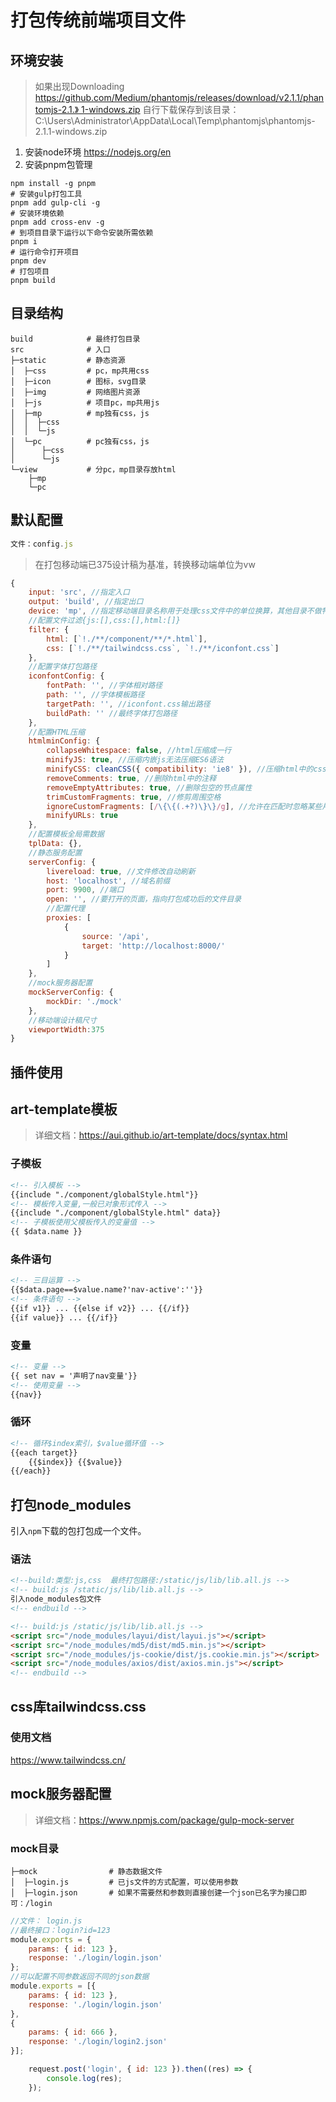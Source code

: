 # 打包传统前端项目文件

## 环境安装

> 如果出现Downloading [https://github.com/Medium/phantomjs/releases/download/v2.1.1/phantomjs-2.1.》 1-windows.zip](https://github.com/Medium/phantomjs/releases/download/v2.1.1/phantomjs-2.1.1-windows.zip)
> 自行下载保存到该目录： C:\Users\Administrator\AppData\Local\Temp\phantomjs\phantomjs-2.1.1-windows.zip

1. 安装node环境
<https://nodejs.org/en>
2. 安装pnpm包管理

```shell
npm install -g pnpm
# 安装gulp打包工具
pnpm add gulp-cli -g
# 安装环境依赖
pnpm add cross-env -g
# 到项目目录下运行以下命令安装所需依赖
pnpm i
# 运行命令打开项目
pnpm dev
# 打包项目
pnpm build
```

## 目录结构

```shell
build            # 最终打包目录 
src              # 入口
├─static         # 静态资源
│  ├─css         # pc，mp共用css
│  ├─icon        # 图标，svg目录
│  ├─img         # 网络图片资源
│  ├─js          # 项目pc，mp共用js
│  ├─mp          # mp独有css，js
│  │  ├─css
│  │  └─js
│  └─pc          # pc独有css，js
│      ├─css   
│      └─js
└─view           # 分pc，mp目录存放html
    ├─mp
    └─pc
```

## 默认配置

```javascript
文件：config.js
```

> 在打包移动端已375设计稿为基准，转换移动端单位为vw

```js
{
    input: 'src', //指定入口
    output: 'build', //指定出口
    device: 'mp', //指定移动端目录名称用于处理css文件中的单位换算，其他目录不做特殊处理。
    //配置文件过滤{js:[],css:[],html:[]}
    filter: {
        html: [`!./**/component/**/*.html`],
        css: [`!./**/tailwindcss.css`, `!./**/iconfont.css`]
    },
    //配置字体打包路径
    iconfontConfig: {
        fontPath: '', //字体相对路径
        path: '', //字体模板路径
        targetPath: '', //iconfont.css输出路径
        buildPath: '' //最终字体打包路径
    },
    //配置HTML压缩
    htmlminConfig: {
        collapseWhitespace: false, //html压缩成一行
        minifyJS: true, //压缩内嵌js无法压缩ES6语法
        minifyCSS: cleanCSS({ compatibility: 'ie8' }), //压缩html中的css
        removeComments: true, //删除html中的注释
        removeEmptyAttributes: true, //删除包空的节点属性
        trimCustomFragments: true, //修剪周围空格
        ignoreCustomFragments: [/\{\{(.+?)\}\}/g], //允许在匹配时忽略某些片段的正则表达式数组（例如<?php ... ?>、{{ ... }}等）
        minifyURLs: true
    },
    //配置模板全局需数据
    tplData: {}, 
    //静态服务配置
    serverConfig: {
        livereload: true, //文件修改自动刷新
        host: 'localhost', //域名前缀
        port: 9900, //端口
        open: '', //要打开的页面，指向打包成功后的文件目录
        //配置代理
        proxies: [  
            {
                source: '/api',
                target: 'http://localhost:8000/'
            }
        ]
    },
    //mock服务器配置
    mockServerConfig: {
        mockDir: './mock'
    },
    //移动端设计稿尺寸
    viewportWidth:375
}
```

## 插件使用

## art-template模板

> 详细文档：<https://aui.github.io/art-template/docs/syntax.html>

### 子模板

```html
<!-- 引入模板 -->
{{include "./component/globalStyle.html"}}
<!-- 模板传入变量,一般已对象形式传入 -->
{{include "./component/globalStyle.html" data}}
<!-- 子模板使用父模板传入的变量值 -->
{{ $data.name }}
```

### 条件语句

```html
<!-- 三目运算 -->
{{$data.page==$value.name?'nav-active':''}}
<!-- 条件语句 -->
{{if v1}} ... {{else if v2}} ... {{/if}}
{{if value}} ... {{/if}}
```

### 变量

``` html
<!-- 变量 -->
{{ set nav = '声明了nav变量'}}
<!-- 使用变量 -->
{{nav}}
```

### 循环

```html
<!-- 循环$index索引，$value循环值 -->
{{each target}}
    {{$index}} {{$value}}
{{/each}}
```

## 打包node_modules

引入`npm`下载的包打包成一个文件。

### 语法

```html
<!--build:类型:js,css  最终打包路径:/static/js/lib/lib.all.js -->
<!-- build:js /static/js/lib/lib.all.js -->
引入node_modules包文件
<!-- endbuild -->
```

```html
<!-- build:js /static/js/lib/lib.all.js -->
<script src="/node_modules/layui/dist/layui.js"></script>
<script src="/node_modules/md5/dist/md5.min.js"></script>
<script src="/node_modules/js-cookie/dist/js.cookie.min.js"></script>
<script src="/node_modules/axios/dist/axios.min.js"></script>
<!-- endbuild -->
```

## css库tailwindcss.css

### 使用文档

<https://www.tailwindcss.cn/>

## mock服务器配置

>详细文档：<https://www.npmjs.com/package/gulp-mock-server>

### mock目录

```shell
├─mock                # 静态数据文件
│  ├─login.js         # 已js文件的方式配置，可以使用参数
│  ├─login.json       # 如果不需要然和参数则直接创建一个json已名字为接口即可：/login
```

```javascript
//文件： login.js
//最终接口：login?id=123
module.exports = {
    params: { id: 123 },
    response: './login/login.json'
};
//可以配置不同参数返回不同的json数据
module.exports = [{
    params: { id: 123 },
    response: './login/login.json'
},
{
    params: { id: 666 },
    response: './login/login2.json'
}];
```

```javascript
    request.post('login', { id: 123 }).then((res) => {
        console.log(res);
    });
```
